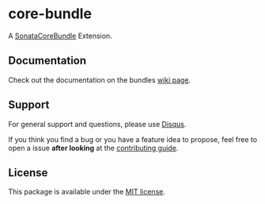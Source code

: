# core-bundle

A [SonataCoreBundle](https://github.com/sonata-project/SonataCoreBundle) Extension.


## Documentation

Check out the documentation on the bundles [wiki page](https://github.com/bruery/core-bundle/wiki).

## Support

For general support and questions, please use [Disqus](https://disqus.com/home/channel/thebruery/discussion/channel-thebruery/bug_reporting).

If you think you find a bug or you have a feature idea to propose, feel free to open a issue
**after looking** at the [contributing guide](CONTRIBUTING.md).

## License

This package is available under the [MIT license](LICENSE).
